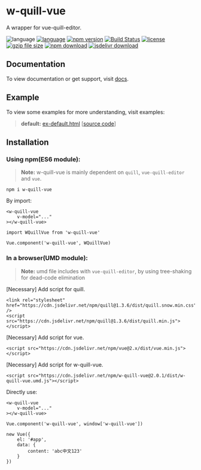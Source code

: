 # w-quill-vue
A wrapper for vue-quill-editor.

![language](https://img.shields.io/badge/language-JavaScript-orange.svg) 
[![language](https://img.shields.io/badge/vue-2.x-brightgreen.svg)](https://github.com/vuejs/vue) 
[![npm version](http://img.shields.io/npm/v/w-quill-vue.svg?style=flat)](https://npmjs.org/package/w-quill-vue) 
[![Build Status](https://travis-ci.org/yuda-lyu/w-quill-vue.svg?branch=master)](https://travis-ci.org/yuda-lyu/w-quill-vue) [![license](https://img.shields.io/npm/l/w-quill-vue.svg?style=flat)](https://npmjs.org/package/w-quill-vue) 
[![gzip file size](http://img.badgesize.io/yuda-lyu/w-quill-vue/master/dist/w-quill-vue.umd.js.svg?compression=gzip)](https://github.com/yuda-lyu/w-quill-vue)
[![npm download](https://img.shields.io/npm/dt/w-quill-vue.svg)](https://npmjs.org/package/w-quill-vue) 
[![jsdelivr download](https://img.shields.io/jsdelivr/npm/hm/w-quill-vue.svg)](https://www.jsdelivr.com/package/npm/w-quill-vue)

## Documentation
To view documentation or get support, visit [docs](https://yuda-lyu.github.io/w-quill-vue/module-WQuillVue.html).

## Example
To view some examples for more understanding, visit examples:
> **default:** [ex-default.html](https://yuda-lyu.github.io/w-quill-vue/examples/ex-default.html) [[source code](https://github.com/yuda-lyu/w-quill-vue/blob/master/docs/examples/ex-default.html)]

## Installation
### Using npm(ES6 module):
> **Note:** w-quill-vue is mainly dependent on `quill`, `vue-quill-editor` and `vue`.
```alias
npm i w-quill-vue
```
By import:
```alias
<w-quill-vue 
    v-model="..."
></w-quill-vue>

import WQuillVue from 'w-quill-vue'

Vue.component('w-quill-vue', WQuillVue)
```

### In a browser(UMD module):
> **Note:** umd file includes with `vue-quill-editor`, by using tree-shaking for dead-code elimination

[Necessary] Add script for quill.
```alias
<link rel="stylesheet" href="https://cdn.jsdelivr.net/npm/quill@1.3.6/dist/quill.snow.min.css" />
<script src="https://cdn.jsdelivr.net/npm/quill@1.3.6/dist/quill.min.js"></script>
```
[Necessary] Add script for vue.
```alias
<script src="https://cdn.jsdelivr.net/npm/vue@2.x/dist/vue.min.js"></script>
```
[Necessary] Add script for w-quill-vue.
```alias
<script src="https://cdn.jsdelivr.net/npm/w-quill-vue@2.0.1/dist/w-quill-vue.umd.js"></script>
```
Directly use:
```alias
<w-quill-vue 
    v-model="..."
></w-quill-vue>

Vue.component('w-quill-vue', window['w-quill-vue'])

new Vue({
    el: '#app',
    data: {
        content: 'abc中文123'
    }
})
```